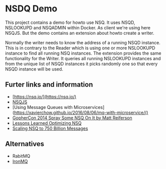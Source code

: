# NSDQ Demo

This project contains a demo for howto use NSQ. It uses NSQD, NSLOOKUPD and NSQADMIN within Docker.
As client we're using here NSQJS. But the demo contains an extension about howto create a writer.

Normally the writer needs to know the address of a running NSQD instance. This is in contrary to the
Reader which is using one or more NSLOOKUPD instance to find all running NSQ instances.
The extension provides the same functionality for the Writer. It queries all running NSLOOKUPD
instances and from the unique list of NSQD instances it picks randomly one so that every NSQD
instance will be used.

## Furter links and information

- [https://nsq.io/](https://nsq.io/)
- [NSQJS](https://github.com/dudleycarr/nsqjs)
- [Using Message Queues with Microservices](https://xavierchow.github.io/2016/08/06/mq-with-microservice/()
- [GopherCon 2014 Spray Some NSQ On It by Matt Reiferson](https://www.youtube.com/watch?time_continue=930&v=CL_SUzXIUuI)
- [Lessons Learned Optimizing NSQ](https://speakerdeck.com/snakes/lessons-learned-optimizing-nsq)
- [Scaling NSQ to 750 Billion Messages](https://segment.com/blog/scaling-nsq/)

## Alternatives

- RabitMQ
- [IronMQ](https://www.iron.io//mq)
